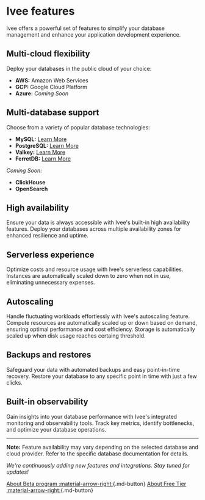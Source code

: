 # Ivee features

Ivee offers a powerful set of features to simplify your database management and enhance your application development experience.

## Multi-cloud flexibility

Deploy your databases in the public cloud of your choice:

* **AWS:** Amazon Web Services
* **GCP:** Google Cloud Platform
* **Azure:** *Coming Soon*

## Multi-database support

Choose from a variety of popular database technologies:

* **MySQL:** [Learn More](services/mysql.md)
* **PostgreSQL:** [Learn More](services/postgresql.md)
* **Valkey:** [Learn More](services/valkey.md)
* **FerretDB:** [Learn More](services/ferretdb.md)

*Coming Soon:*

* **ClickHouse**
* **OpenSearch**

## High availability

Ensure your data is always accessible with Ivee's built-in high availability features. Deploy your databases across multiple availability zones for enhanced resilience and uptime.

## Serverless experience

Optimize costs and resource usage with Ivee's serverless capabilities. 
Instances are automatically scaled down to zero when not in use, eliminating unnecessary expenses.

## Autoscaling

Handle fluctuating workloads effortlessly with Ivee's autoscaling feature. Compute resources are automatically scaled up or down based on demand, 
ensuring optimal performance and cost efficiency. Storage is automatically scaled up when disk usage reaches certaing threshold. 

## Backups and restores

Safeguard your data with automated backups and easy point-in-time recovery. Restore your database to any specific point in time with just a few clicks.

## Built-in observability

Gain insights into your database performance with Ivee's integrated monitoring and observability tools. Track key metrics, identify bottlenecks, and optimize your database operations.

---

**Note:** Feature availability may vary depending on the selected database and cloud provider. Refer to the specific database documentation for details.

*We're continuously adding new features and integrations. Stay tuned for updates!*

[About Beta program :material-arrow-right:](beta-program.md){.md-button} [About Free Tier :material-arrow-right:](free-tier.md){.md-button}

